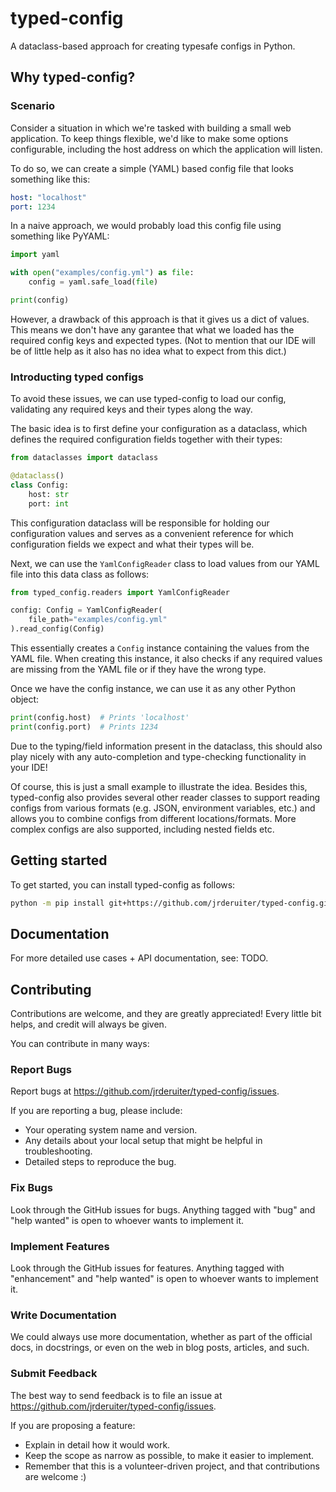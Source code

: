 # typed-config

A dataclass-based approach for creating typesafe configs in Python.

## Why typed-config?

### Scenario

Consider a situation in which we're tasked with building a small web application. To keep things flexible, we'd like to make some options configurable, including the host address on which the application will listen.

To do so, we can create a simple (YAML) based config file that looks something like this:

```yaml
host: "localhost"
port: 1234
```

In a naive approach, we would probably load this config file using something like PyYAML:

```python
import yaml

with open("examples/config.yml") as file:
    config = yaml.safe_load(file)

print(config)
```

However, a drawback of this approach is that it gives us a dict of values. This means we don't have any garantee that what we loaded has the required config keys and expected types. (Not to mention that our IDE will be of little help as it also has no idea what to expect from this dict.)

### Introducting typed configs

To avoid these issues, we can use typed-config to load our config, validating any required keys and their types along the way.

The basic idea is to first define your configuration as a dataclass, which defines the required configuration fields together with their types:

```python
from dataclasses import dataclass

@dataclass()
class Config:
    host: str
    port: int
```

This configuration dataclass will be responsible for holding our configuration values and serves as a convenient reference for which configuration fields we expect and what their types will be.

Next, we can use the `YamlConfigReader` class to load values from our YAML file into this data class as follows: 
 
```python
from typed_config.readers import YamlConfigReader

config: Config = YamlConfigReader(
    file_path="examples/config.yml"
).read_config(Config)
```

This essentially creates a `Config` instance containing the values from the YAML file. When creating this instance, it also checks if any required values are missing from the YAML file or if they have the wrong type.

Once we have the config instance, we can use it as any other Python object:

```python
print(config.host)  # Prints 'localhost'
print(config.port)  # Prints 1234
```

Due to the typing/field information present in the dataclass, this should also play nicely with any auto-completion and type-checking functionality in your IDE!

Of course, this is just a small example to illustrate the idea. Besides this, typed-config also provides several other reader classes to support reading configs from various formats (e.g. JSON, environment variables, etc.) and allows you to combine configs from different locations/formats. More complex configs are also supported, including nested fields etc. 

## Getting started

To get started, you can install typed-config as follows:

```bash
python -m pip install git+https://github.com/jrderuiter/typed-config.git
```

## Documentation

For more detailed use cases + API documentation, see: TODO.

## Contributing 

Contributions are welcome, and they are greatly appreciated! Every little bit helps, and credit will always be given.

You can contribute in many ways:

### Report Bugs

Report bugs at https://github.com/jrderuiter/typed-config/issues.

If you are reporting a bug, please include:

* Your operating system name and version.
* Any details about your local setup that might be helpful in troubleshooting.
* Detailed steps to reproduce the bug.

### Fix Bugs

Look through the GitHub issues for bugs. Anything tagged with "bug" and "help wanted" is open to whoever wants to implement it.

### Implement Features

Look through the GitHub issues for features. Anything tagged with "enhancement" and "help wanted" is open to whoever wants to implement it.

### Write Documentation

We  could always use more documentation, whether as part of the official docs, in docstrings, or even on the web in blog posts, articles, and such.

### Submit Feedback

The best way to send feedback is to file an issue at https://github.com/jrderuiter/typed-config/issues.

If you are proposing a feature:

* Explain in detail how it would work.
* Keep the scope as narrow as possible, to make it easier to implement.
* Remember that this is a volunteer-driven project, and that contributions
  are welcome :)